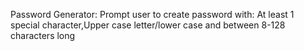 Password Generator: Prompt user to create password with: At least 1 special character,Upper case letter/lower case and between
8-128 characters long 
